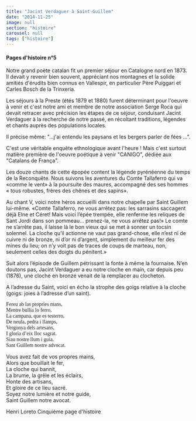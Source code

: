 ```yaml
---
title: "Jacint Verdaguer à Saint-Guillem"
date: "2014-11-25"
image: null
section: "histoire"
carousel: null
tags: ["histoire"]
---
```


#### Pages d'histoire n°5

Notre grand poète catalan fit un premier séjour en Catalogne nord en 1873. Il devait y revenir bien souvent, appréciant nos montagnes et la solide amitiés d'érudits bien connus en Vallespir, en particulier Père Puiggari et Carles Bosch de la Trinxeria.

Les séjours à la Preste (étés 1879 et 1880) furent déterminant pour l'oeuvre à venir et c'est notre ami et membre de notre association Serge Roca qui devait retracer avec précision les étapes de ce séjour, conduisant Jacint Verdaguer à la recherche de notre passé, en récoltant traditions, légendes et chants auprès des populations locales.

Il précise même:
"...j'ai entendu les paysans et les bergers parler de fées ...".

C'est une véritable enquête ethnologique avant l'heure ! Mais c'est surtout matière première de l'oeuvre poétique à venir "CANIGO", dédiée aux "Catalans de França".

Les douze chants de cette épopée content la légende pyrénéenne du temps de la Reconquête. Nous suivons les aventures du Comte Tallaferro qui va «comme le vent» à la poursuite des maures, accompagné des ses hommes « tous robustes, frères des chênes et des sapins».

Au chant V, voici notre héros accueilli dans notre chapelle par Saint Guillem lui-même. «Comte Tallaferro, ne vous arrêtez pas: les sarrasins saccagent déjà Elne et Céret! Mais voici l’épée trempée, elle renferme les reliques de Sant Jordi dans son pommeau… prenez-la, ne vous arrêtez pas!» Le comte ne s’arrête pas, il laisse là le bon vieux qui se met à sonner un tocsin solennel. La cloche qu’il actionne ne vaut pas grand-chose, elle n’est ni de cuivre ni de bronze, ni d’or ni d’argent, simplement du meilleur fer des mines du lieu; on n’y voit pas de traces de coups de marteau, non, seulement celles des doigts du pénitent.»

Suit alors l’épisode de Guillem pétrissant la fonte à même la fournaise. N’en doutons pas, Jacint Verdaguer a eu notre cloche en main, car depuis peu (1876), une cloche en bronze venait de la remplacer au clocheton.

A l’adresse du Saint, voici en écho la strophe des goigs relative à la cloche (goigs: joies à l’adresse d’un saint).

<p style="font-family: cursive">
Fereu ab las propries mans,</br>
Mentre bullia lo ferro,</br>
La campana, que es testerro,</br>
De neula, pedra i llamps,</br>
Vergonya dels artesans,</br>
I gloria d’eix lloc sagrat.</br>
Siau nostre llum i guia,</br>
Sant Guillem nostre advocat.</br>
</p>

Vous avez fait de vos propres mains,</br>
Alors que bouillait le fer,</br>
La cloche qui bannit,</br>
La brume, la grêle et les éclairs,</br>
Honte des artisans,</br>
Et gloire de ce lieu sacré.</br>
Soyez notre lumière et notre guide,</br>
Saint Guillem notre avocat.</br>

Henri Loreto
Cinquième page d'histoire
